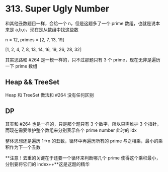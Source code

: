# 313. Super Ugly Number
和其他丑数题目一样，会给一个 n，但是这题多了一个 prime 数组，也就是说本来是 a,b,c，现在是从数组中找这些数

n = 12, primes = [2, 7, 13, 19]

[1, 2, 4, 7, 8, 13, 14, 16, 19, 26, 28, 32]

其实思路和 #264 是一模一样的，只不过那题只有 3 个 prime，现在无非是遍历一下 prime 数组

## Heap && TreeSet
Heap 和 TreeSet 做法和 #264 没有任何区别

## DP
其实和 #264 也是一样的，只是那个题只有 3 个数字，所以只需维护 3 个指针，而现在需要维护整个数组来分别表示各个 prime number 此时的 idx

整体思想还是遍历 1->n 的丑数，循环中再遍历所有的 prime 与之相乘，最小的乘积作为下一个丑数

**注意！去重的关键在于还要一个循环来判断哪几个 prime 使得这个乘积最小，分别要将它们的 index++**这是这题的精华
